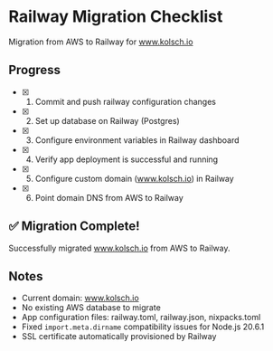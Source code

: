 # Railway Migration Checklist

Migration from AWS to Railway for www.kolsch.io

## Progress

- [x] 1. Commit and push railway configuration changes
- [x] 2. Set up database on Railway (Postgres)
- [x] 3. Configure environment variables in Railway dashboard
- [x] 4. Verify app deployment is successful and running
- [x] 5. Configure custom domain (www.kolsch.io) in Railway
- [x] 6. Point domain DNS from AWS to Railway

## ✅ Migration Complete!

Successfully migrated www.kolsch.io from AWS to Railway.

## Notes

- Current domain: www.kolsch.io
- No existing AWS database to migrate
- App configuration files: railway.toml, railway.json, nixpacks.toml
- Fixed `import.meta.dirname` compatibility issues for Node.js 20.6.1
- SSL certificate automatically provisioned by Railway